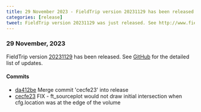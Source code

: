 ```yaml
---
title: 29 November 2023 - FieldTrip version 20231129 has been released
categories: [release]
tweet: FieldTrip version 20231129 was just released. See http://www.fieldtriptoolbox.org/#29-november-2023
---
```


### 29 November, 2023

FieldTrip version [20231129](http://github.com/fieldtrip/fieldtrip/releases/tag/20231129) has been released.
See [GitHub](https://github.com/fieldtrip/fieldtrip/compare/20231127...20231129) for the detailed list of updates.

#### Commits

- [da412be](http://github.com/fieldtrip/fieldtrip/commit/da412be) Merge commit 'cecfe23' into release
- [cecfe23](http://github.com/fieldtrip/fieldtrip/commit/cecfe23) FIX - ft_sourceplot would not draw initial intersection when cfg.location was at the edge of the volume
